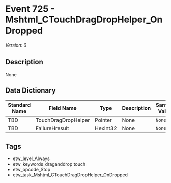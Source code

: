 # Event 725 - Mshtml_CTouchDragDropHelper_OnDropped
###### Version: 0

## Description
None

## Data Dictionary
|Standard Name|Field Name|Type|Description|Sample Value|
|---|---|---|---|---|
|TBD|TouchDragDropHelper|Pointer|None|`None`|
|TBD|FailureHresult|HexInt32|None|`None`|

## Tags
* etw_level_Always
* etw_keywords_draganddrop touch
* etw_opcode_Stop
* etw_task_Mshtml_CTouchDragDropHelper_OnDropped